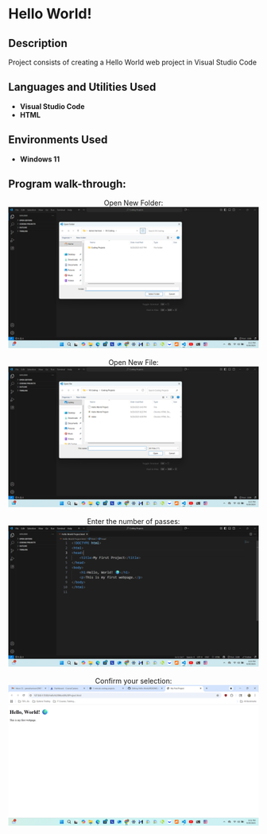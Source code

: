 <h1>Hello World!</h1>

 

<h2>Description</h2>
Project consists of creating a Hello World web project in Visual Studio Code
<br />


<h2>Languages and Utilities Used</h2>

- <b>Visual Studio Code</b> 
- <b>HTML</b>

<h2>Environments Used </h2>

- <b>Windows 11</b> 

<h2>Program walk-through:</h2>

<p align="center">
Open New Folder: <br/>
<img src="https://github.com/jamesharrison29607/Hello-World/blob/main/createoropennewfolder.png?raw=true"/>
<br />
<br />
Open New File:  <br/>
<img src="https://github.com/jamesharrison29607/Hello-World/blob/main/createoropennewfile.png?raw=true"/>
<br />
<br />
Enter the number of passes: <br/>
<img src="https://github.com/jamesharrison29607/Hello-World/blob/main/codesyntaxhelloworld.png?raw=true"/>
<br />
<br />
Confirm your selection:  <br/>
<img src="https://github.com/jamesharrison29607/Hello-World/blob/main/browserpagehelloworld.png?raw=true"/>
<br />
<br />



